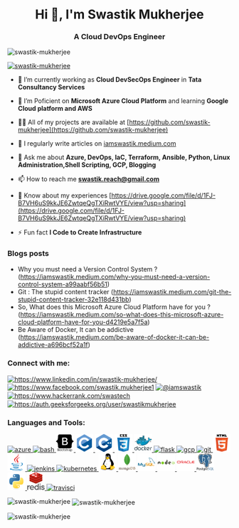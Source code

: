<h1 align="center">Hi 👋, I'm Swastik Mukherjee</h1>
<h3 align="center">A Cloud DevOps Engineer</h3>

<p align="left"> <img src="https://komarev.com/ghpvc/?username=swastik-mukherjee&label=Profile%20views&color=0e75b6&style=flat" alt="swastik-mukherjee" /> </p>

<p align="left"> <a href="https://github.com/ryo-ma/github-profile-trophy"><img src="https://github-profile-trophy.vercel.app/?username=swastik-mukherjee" alt="swastik-mukherjee" /></a> </p>

- 🔭 I’m currently working as **Cloud DevSecOps Engineer** in **Tata Consultancy Services**

- 🌱 I’m Poficient on **Microsoft Azure Cloud Platform** and learning **Google Cloud platform and AWS**

- 👨‍💻 All of my projects are available at [https://github.com/swastik-mukherjee](https://github.com/swastik-mukherjee)

- 📝 I regularly write articles on [iamswastik.medium.com](iamswastik.medium.com)

- 💬 Ask me about **Azure, DevOps, IaC, Terraform, Ansible, Python, Linux Administration,Shell Scripting, GCP, Blogging**

- 📫 How to reach me **swastik.reach@gmail.com**

- 📄 Know about my experiences [https://drive.google.com/file/d/1FJ-B7VH6uS9kkJE6ZwtqeQgTXiRwtVYE/view?usp=sharing](https://drive.google.com/file/d/1FJ-B7VH6uS9kkJE6ZwtqeQgTXiRwtVYE/view?usp=sharing)

- ⚡ Fun fact **I Code to Create Infrastructure**

### Blogs posts

- Why you must need a Version Control System ? (https://iamswastik.medium.com/why-you-must-need-a-version-control-system-a99aabf56b51)
- Git : The stupid content tracker  (https://iamswastik.medium.com/git-the-stupid-content-tracker-32e118d431bb)
- So, What does this Microsoft Azure Cloud Platform have for you ? (https://iamswastik.medium.com/so-what-does-this-microsoft-azure-cloud-platform-have-for-you-d4219e5a7f5a)
- Be Aware of Docker, It can be addictive (https://iamswastik.medium.com/be-aware-of-docker-it-can-be-addictive-a696bcf52a1f)


<h3 align="left">Connect with me:</h3>
<p align="left">
<a href="https://linkedin.com/in/https://www.linkedin.com/in/swastik-mukherjee/" target="blank"><img align="center" src="https://raw.githubusercontent.com/rahuldkjain/github-profile-readme-generator/master/src/images/icons/Social/linked-in-alt.svg" alt="https://www.linkedin.com/in/swastik-mukherjee/" height="30" width="40" /></a>
<a href="https://fb.com/https://www.facebook.com/swastik.mukherjee1" target="blank"><img align="center" src="https://raw.githubusercontent.com/rahuldkjain/github-profile-readme-generator/master/src/images/icons/Social/facebook.svg" alt="https://www.facebook.com/swastik.mukherjee1" height="30" width="40" /></a>
<a href="https://medium.com/@iamswastik" target="blank"><img align="center" src="https://raw.githubusercontent.com/rahuldkjain/github-profile-readme-generator/master/src/images/icons/Social/medium.svg" alt="@iamswastik" height="30" width="40" /></a>
<a href="https://www.hackerearth.com/https://www.hackerrank.com/swastech" target="blank"><img align="center" src="https://raw.githubusercontent.com/rahuldkjain/github-profile-readme-generator/master/src/images/icons/Social/hackerearth.svg" alt="https://www.hackerrank.com/swastech" height="30" width="40" /></a>
<a href="https://auth.geeksforgeeks.org/user/https://auth.geeksforgeeks.org/user/swastikmukherjee" target="blank"><img align="center" src="https://raw.githubusercontent.com/rahuldkjain/github-profile-readme-generator/master/src/images/icons/Social/geeks-for-geeks.svg" alt="https://auth.geeksforgeeks.org/user/swastikmukherjee" height="30" width="40" /></a>
</p>

<h3 align="left">Languages and Tools:</h3>
<p align="left"> <a href="https://azure.microsoft.com/en-in/" target="_blank"> <img src="https://www.vectorlogo.zone/logos/microsoft_azure/microsoft_azure-icon.svg" alt="azure" width="40" height="40"/> </a> <a href="https://www.gnu.org/software/bash/" target="_blank"> <img src="https://www.vectorlogo.zone/logos/gnu_bash/gnu_bash-icon.svg" alt="bash" width="40" height="40"/> </a> <a href="https://getbootstrap.com" target="_blank"> <img src="https://raw.githubusercontent.com/devicons/devicon/master/icons/bootstrap/bootstrap-plain-wordmark.svg" alt="bootstrap" width="40" height="40"/> </a> <a href="https://www.cprogramming.com/" target="_blank"> <img src="https://raw.githubusercontent.com/devicons/devicon/master/icons/c/c-original.svg" alt="c" width="40" height="40"/> </a> <a href="https://www.w3schools.com/cpp/" target="_blank"> <img src="https://raw.githubusercontent.com/devicons/devicon/master/icons/cplusplus/cplusplus-original.svg" alt="cplusplus" width="40" height="40"/> </a> <a href="https://www.w3schools.com/css/" target="_blank"> <img src="https://raw.githubusercontent.com/devicons/devicon/master/icons/css3/css3-original-wordmark.svg" alt="css3" width="40" height="40"/> </a> <a href="https://www.docker.com/" target="_blank"> <img src="https://raw.githubusercontent.com/devicons/devicon/master/icons/docker/docker-original-wordmark.svg" alt="docker" width="40" height="40"/> </a> <a href="https://flask.palletsprojects.com/" target="_blank"> <img src="https://www.vectorlogo.zone/logos/pocoo_flask/pocoo_flask-icon.svg" alt="flask" width="40" height="40"/> </a> <a href="https://cloud.google.com" target="_blank"> <img src="https://www.vectorlogo.zone/logos/google_cloud/google_cloud-icon.svg" alt="gcp" width="40" height="40"/> </a> <a href="https://git-scm.com/" target="_blank"> <img src="https://www.vectorlogo.zone/logos/git-scm/git-scm-icon.svg" alt="git" width="40" height="40"/> </a> <a href="https://www.w3.org/html/" target="_blank"> <img src="https://raw.githubusercontent.com/devicons/devicon/master/icons/html5/html5-original-wordmark.svg" alt="html5" width="40" height="40"/> </a> <a href="https://www.java.com" target="_blank"> <img src="https://raw.githubusercontent.com/devicons/devicon/master/icons/java/java-original.svg" alt="java" width="40" height="40"/> </a> <a href="https://www.jenkins.io" target="_blank"> <img src="https://www.vectorlogo.zone/logos/jenkins/jenkins-icon.svg" alt="jenkins" width="40" height="40"/> </a> <a href="https://kubernetes.io" target="_blank"> <img src="https://www.vectorlogo.zone/logos/kubernetes/kubernetes-icon.svg" alt="kubernetes" width="40" height="40"/> </a> <a href="https://www.linux.org/" target="_blank"> <img src="https://raw.githubusercontent.com/devicons/devicon/master/icons/linux/linux-original.svg" alt="linux" width="40" height="40"/> </a> <a href="https://www.mongodb.com/" target="_blank"> <img src="https://raw.githubusercontent.com/devicons/devicon/master/icons/mongodb/mongodb-original-wordmark.svg" alt="mongodb" width="40" height="40"/> </a> <a href="https://www.mysql.com/" target="_blank"> <img src="https://raw.githubusercontent.com/devicons/devicon/master/icons/mysql/mysql-original-wordmark.svg" alt="mysql" width="40" height="40"/> </a> <a href="https://nodejs.org" target="_blank"> <img src="https://raw.githubusercontent.com/devicons/devicon/master/icons/nodejs/nodejs-original-wordmark.svg" alt="nodejs" width="40" height="40"/> </a> <a href="https://www.oracle.com/" target="_blank"> <img src="https://raw.githubusercontent.com/devicons/devicon/master/icons/oracle/oracle-original.svg" alt="oracle" width="40" height="40"/> </a> <a href="https://www.postgresql.org" target="_blank"> <img src="https://raw.githubusercontent.com/devicons/devicon/master/icons/postgresql/postgresql-original-wordmark.svg" alt="postgresql" width="40" height="40"/> </a> <a href="https://www.python.org" target="_blank"> <img src="https://raw.githubusercontent.com/devicons/devicon/master/icons/python/python-original.svg" alt="python" width="40" height="40"/> </a> <a href="https://redis.io" target="_blank"> <img src="https://raw.githubusercontent.com/devicons/devicon/master/icons/redis/redis-original-wordmark.svg" alt="redis" width="40" height="40"/> </a> <a href="https://travis-ci.org" target="_blank"> <img src="https://www.vectorlogo.zone/logos/travis-ci/travis-ci-icon.svg" alt="travisci" width="40" height="40"/> </a> </p>

<p><img align="left" src="https://github-readme-stats.vercel.app/api/top-langs?username=swastik-mukherjee&show_icons=true&locale=en&layout=compact" alt="swastik-mukherjee" /></p>

<p>&nbsp;<img align="center" src="https://github-readme-stats.vercel.app/api?username=swastik-mukherjee&show_icons=true&locale=en" alt="swastik-mukherjee" /></p>

<p><img align="center" src="https://github-readme-streak-stats.herokuapp.com/?user=swastik-mukherjee&" alt="swastik-mukherjee" /></p>
